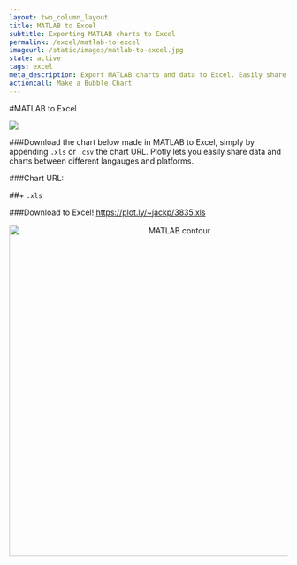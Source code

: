 ```yaml
---
layout: two_column_layout
title: MATLAB to Excel
subtitle: Exporting MATLAB charts to Excel
permalink: /excel/matlab-to-excel
imageurl: /static/images/matlab-to-excel.jpg
state: active
tags: excel
meta_description: Export MATLAB charts and data to Excel. Easily share charts and data between MATLAB and Excel users.
actioncall: Make a Bubble Chart
---
```


#MATLAB to Excel

<img src="/static/images/matlab-to-excel.jpg" />

###Download the chart below made in MATLAB to Excel, simply by appending ```.xls``` or ```.csv``` the chart URL. Plotly lets you easily share data and charts between different langauges and platforms.

###Chart URL: <a href="https://plot.ly/~jackp/3835" target="_blank"></a>

##+ ```.xls```

###Download to Excel! <a href="https://plot.ly/~jackp/3835.xls" target="_blank">https://plot.ly/~jackp/3835.xls</a>

<div>
    <a href="https://plot.ly/~jackp/3835/" target="_blank" title="MATLAB contour" style="display: block; text-align: center;"><img src="https://plot.ly/~jackp/3835.png" alt="MATLAB contour" style="max-width: 100%;width: 600px;"  width="600" onerror="this.onerror=null;this.src='https://plot.ly/404.png';" /></a>
    <script data-plotly="jackp:3835"  src="https://plot.ly/embed.js" async></script>
</div>

